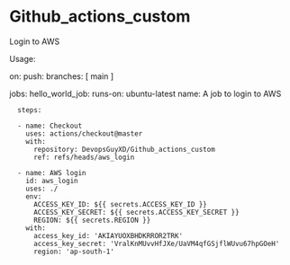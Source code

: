 # Github_actions_custom

Login to AWS


Usage:

  on:
    push:
      branches: [ main ]

  jobs:
    hello_world_job:
      runs-on: ubuntu-latest
      name: A job to login to AWS

      steps:

      - name: Checkout
        uses: actions/checkout@master
        with:
          repository: DevopsGuyXD/Github_actions_custom
          ref: refs/heads/aws_login

      - name: AWS login
        id: aws_login
        uses: ./
        env:
          ACCESS_KEY_ID: ${{ secrets.ACCESS_KEY_ID }}
          ACCESS_KEY_SECRET: ${{ secrets.ACCESS_KEY_SECRET }}
          REGION: ${{ secrets.REGION }}
        with:
          access_key_id: 'AKIAYUOXBHDKRROR2TRK'
          access_key_secret: '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'
          region: 'ap-south-1'
